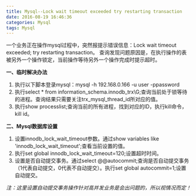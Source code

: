 ```yaml
---
title: Mysql--Lock wait timeout exceeded try restarting transaction
date: 2016-08-19 16:46:36
categories: Mysql
tags: Mysql
---
```

一个业务正在操作mysql过程中，突然报提示错误信息：Lock wait timeout exceeded; try restarting transaction。
查询发现问题原因是，在执行操作的表被另外一个操作锁定，当前操作等待另外一个操作完成时提示超时。

**一、临时解决办法**

1.  执行以下脚本登录mysql：mysql -h 192.168.0.166 -u user -ppassword
2.	执行select * from information_schema.innodb_trx\G;查询当前处于锁等待的进程。查询结果只需要关注trx_mysql_thread_id所对应的值。
3.	执行show processlist;查询当前的所有进程，找到对应的ID，执行kill命令，kill id。

**二、Mysql数据库设置**

1.	设置innodb_lock_wait_timeout参数。通过show variables like 'innodb_lock_wait_timeout';查看当前设置的值。
2.	执行set global innodb_lock_wait_timeout=120;设置超时时间。
3.	设置是否自动提交事务。通过select @@autocommit;查询是否自动提交事务（1代表自动提交，0代表不自动提交）。执行set global autocommit=1;设置自动提交。

*注：这里设置自动提交事务操作针对高并发业务是会出问题的，所以视情况而定！*

